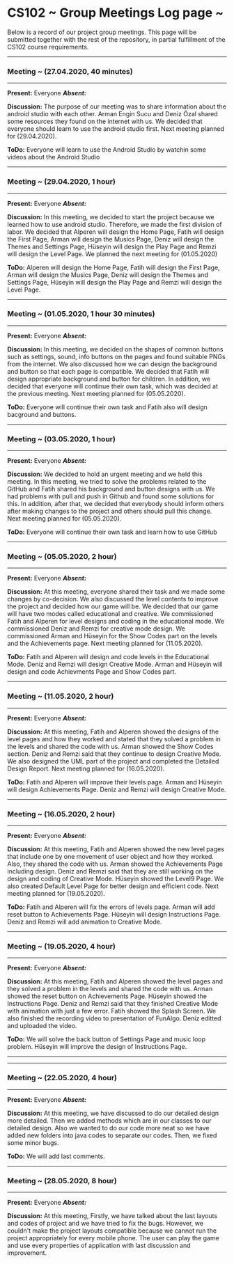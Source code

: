 # CS102 ~ Group Meetings Log page ~

Below is a record of our project group meetings. This page will be submitted together with the rest of the repository, in partial fulfillment of the CS102 course requirements.

****
### Meeting ~ (27.04.2020, 40 minutes)
****
**Present:** Everyone   _**Absent:**_ 

**Discussion:** 
The purpose of our meeting was to share information about the android studio with each other. Arman Engin Sucu and Deniz Özal shared some resources they found on the internet with us. We decided that everyone should learn to use the android studio first. Next meeting planned for (29.04.2020).

**ToDo:** Everyone will learn to use the Android Studio by watchin some videos about the Android Studio

****
### Meeting ~ (29.04.2020, 1 hour)
****
**Present:** Everyone   _**Absent:**_ 

**Discussion:** 
In this meeting, we decided to start the project because we learned how to use android studio. Therefore, we made the first division of labor. We decided that Alperen will design the Home Page, Fatih will design the First Page, Arman will design the Musics Page, Deniz will design the Themes and Settings Page, Hüseyin will design the Play Page and Remzi will design the Level Page. We planned the next meeting for (01.05.2020)

**ToDo:** Alperen will design the Home Page, Fatih will design the First Page, Arman will design the Musics Page, Deniz will design the Themes and Settings Page, Hüseyin will design the Play Page and Remzi will design the Level Page.

****
### Meeting ~ (01.05.2020, 1 hour 30 minutes)
****
**Present:** Everyone   _**Absent:**_ 

**Discussion:** 
In this meeting, we decided on the shapes of common buttons such as settings, sound, info buttons on the pages and found suitable PNGs from the internet. We also discussed how we can design the background and button so that each page is compatible. We decided that Fatih will design appropriate background and button for children. In addition, we decided that everyone will continue their own task, which was decided at the previous meeting. Next meeting planned for (05.05.2020).

**ToDo:** Everyone will continue their own task and Fatih also will design bacground and buttons.

****
### Meeting ~ (03.05.2020, 1 hour)
****
**Present:** Everyone   _**Absent:**_ 

**Discussion:** 
We decided to hold an urgent meeting and we held this meeting. In this meeting, we tried to solve the problems related to the GitHub and Fatih shared his background and button designs with us. We had problems with pull and push in Github and found some solutions for this. In addition, after that, we decided that everybody should inform others after making changes to the project and others should pull this change. Next meeting planned for (05.05.2020).

**ToDo:** Everyone will continue their own task and learn how to use GitHub

****
### Meeting ~ (05.05.2020, 2 hour)
****
**Present:** Everyone   _**Absent:**_ 

**Discussion:** 
At this meeting, everyone shared their task and we made some changes by co-decision. We also discussed the level contents to improve the project and decided how our game will be. We decided that our game will have two modes called educational and creative. We commissioned Fatih and Alperen for level designs and coding in the educational mode. We commissioned Deniz and Remzi for creative mode design. We commissioned Arman and Hüseyin for the Show Codes part on the levels and the Achievements page. Next meeting planned for (11.05.2020).


**ToDo:** Fatih and Alperen will design and code levels in the Educational Mode. Deniz and Remzi will design Creative Mode. Arman and Hüseyin will design and code Achievments Page and Show Codes part.

****
### Meeting ~ (11.05.2020, 2 hour)
****
**Present:** Everyone   _**Absent:**_ 

**Discussion:** 
At this meeting, Fatih and Alperen showed the designs of the level pages and how they worked and stated that they solved a problem in the levels and shared the code with us. Arman showed the Show Codes section. Deniz and Remzi said that they continue to design Creative Mode. We also designed the UML part of the project and completed the Detailed Design Report. Next meeting planned for (16.05.2020).

**ToDo:** Fatih and Alperen will improve their levels page. Arman and Hüseyin will design Achievements Page. Deniz and Remzi will design Creative Mode.

****
### Meeting ~ (16.05.2020, 2 hour)
****
**Present:** Everyone   _**Absent:**_ 

**Discussion:** 
At this meeting, Fatih and Alperen showed the new level pages that include one by one movement of user object and how they worked. Also, they shared the code with us. Arman showed the Achievements Page including design. Deniz and Remzi said that they are still working on the design and coding of Creative Mode. Hüseyin showed the Level9 Page. We also created Default Level Page for better design and efficient code. Next meeting planned for (19.05.2020).

**ToDo:** Fatih and Alperen will fix the errors of levels page. Arman will add reset button to Achievements Page. Hüseyin will design Instructions Page. Deniz and Remzi will add animation to Creative Mode.

****
### Meeting ~ (19.05.2020, 4 hour)
****
**Present:** Everyone   _**Absent:**_ 

**Discussion:** 
At this meeting, Fatih and Alperen showed the level pages and they solved a problem in the levels and shared the code with us. Arman showed the reset button on Achievements Page. Hüseyin showed the Instructions Page. Deniz and Remzi said that they finished Creative Mode with animation with just a few error. Fatih showed the Splash Screen. We also finished the recording video to presentation of FunAlgo. Deniz editted and uploaded the video.

**ToDo:** We will solve the back button of Settings Page and music loop problem. Hüseyin will improve the design of Instructions Page.

****
****
### Meeting ~ (22.05.2020, 4 hour)
****
**Present:** Everyone   _**Absent:**_ 

**Discussion:** 
At this meeting, we have discussed to do our detailed design  more detailed. Then we added methods which are in our classes to our detailed design. Also we wanted to do our code more neat so we have added new folders into java codes to separate our codes. Then, we fixed some minor bugs.

**ToDo:** We will add last comments.
****
### Meeting ~ (28.05.2020, 8 hour)
****
**Present:** Everyone   _**Absent:**_ 

**Discussion:** 
At this meeting, Firstly, we have talked about the last layouts and codes of project and we have tried to fix the bugs. However, we couldn't make the project layouts compatible because we cannot run the project appropriately for every mobile phone. The user can play the game and use every properties of application with last discussion and improvement.

